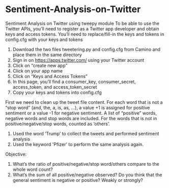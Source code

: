 # Sentiment-Analysis-on-Twitter
Sentiment Analysis on Twitter using tweepy module
  To be able to use the Twitter APIs, you’ll need to register as a Twitter app developer and obtain keys and access tokens. You’ll need to replace/fill-in the keys and   tokens in config.cfg with your keys and tokens
1. Download the two files tweetering.py and config.cfg from Camino and place them in the same
directory
2. Sign in on https://apps.twitter.com/ using your Twitter account
3. Click on “create new app”
4. Click on your app name
5. Click on “Keys and Access Tokens”
6. In this page, you’ll find a consumer_key, consumer_secret, access_token, and access_token_secret
7. Copy your keys and tokens into config.cfg

  First we need to clean up the tweet file content. For each word that is not a
“stop word” (and, the, a, is, as, …), a value +1 is assigned for positive sentiment or a value -1 for
negative sentiment. 
  A list of “positive” words, negative words and stop words are included. For the words that is not in
positive/negative/stop words, counted as ‘others’.
  1. Used the word ‘Trump’ to collect the tweets and performed sentiment analysis
  2. Used the keyword 'Pfizer' to perform the same analysis again.

Objective:
 1. What’s the ratio of positive/negative/stop word/others compare to the whole word count?
 2. What’s the sum of all positive/negative observed? Do you think that the general
sentiment is negative or positive? Weakly or strongly?
